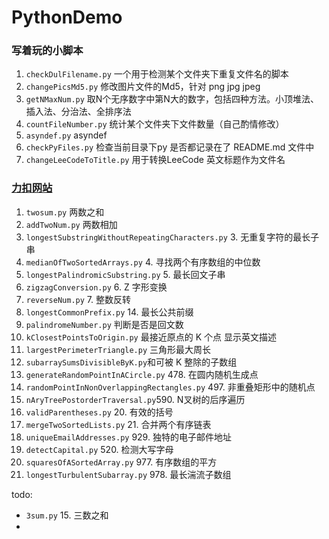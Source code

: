 # PythonDemo

### 写着玩的小脚本
1. `checkDulFilename.py` 一个用于检测某个文件夹下重复文件名的脚本
1. `changePicsMd5.py` 修改图片文件的Md5，针对 png jpg jpeg
1. `getNMaxNum.py` 取N个无序数字中第N大的数字，包括四种方法。小顶堆法、插入法、分治法、全排序法
1. `countFileNumber.py` 统计某个文件夹下文件数量（自己酌情修改）
1. `asyndef.py` asyndef
1. `checkPyFiles.py` 检查当前目录下py 是否都记录在了 README.md 文件中
1. `changeLeeCodeToTitle.py` 用于转换LeeCode 英文标题作为文件名

### [力扣网站](https://leetcode-cn.com/)
1. `twosum.py` 两数之和
1. `addTwoNum.py` 两数相加
1. `longestSubstringWithoutRepeatingCharacters.py` 3. 无重复字符的最长子串
1. `medianOfTwoSortedArrays.py` 4. 寻找两个有序数组的中位数
1. `longestPalindromicSubstring.py` 5. 最长回文子串
1. `zigzagConversion.py` 6. Z 字形变换
1. `reverseNum.py` 7. 整数反转
1. `longestCommonPrefix.py` 14. 最长公共前缀
1. `palindromeNumber.py` 判断是否是回文数
1. `kClosestPointsToOrigin.py` 最接近原点的 K 个点  显示英文描述
1. `largestPerimeterTriangle.py` 三角形最大周长
1. `subarraySumsDivisibleByK.py`和可被 K 整除的子数组  
1. `generateRandomPointInACircle.py` 478. 在圆内随机生成点
1. `randomPointInNonOverlappingRectangles.py` 497. 非重叠矩形中的随机点
1. `nAryTreePostorderTraversal.py`590. N叉树的后序遍历
1. `validParentheses.py` 20. 有效的括号
1. `mergeTwoSortedLists.py` 21. 合并两个有序链表
1. `uniqueEmailAddresses.py` 929. 独特的电子邮件地址
1. `detectCapital.py` 520. 检测大写字母
1. `squaresOfASortedArray.py` 977. 有序数组的平方
1. `longestTurbulentSubarray.py` 978. 最长湍流子数组



todo:

* `3sum.py` 15. 三数之和
* 
